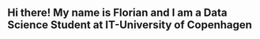<h2> Hi there! My name is Florian and I am a Data Science Student at IT-University of Copenhagen <h2>
